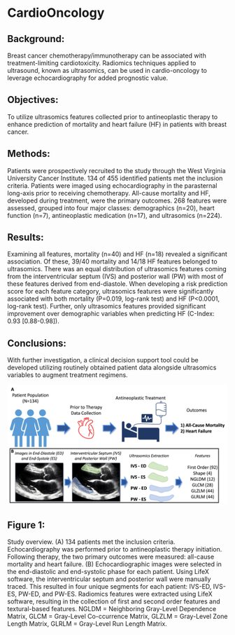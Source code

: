 # CardioOncology
## Background:
Breast cancer chemotherapy/immunotherapy can be associated with treatment-limiting cardiotoxicity. Radiomics techniques applied to ultrasound, known as ultrasomics, can be used in cardio-oncology to leverage echocardiography for added prognostic value.

## Objectives:
To utilize ultrasomics features collected prior to antineoplastic therapy to enhance prediction of mortality and heart failure (HF) in patients with breast cancer.

## Methods:
Patients were prospectively recruited to the study through the West Virginia University Cancer Institute. 134 of 455 identified patients met the inclusion criteria. Patients were imaged using echocardiography in the parasternal long-axis prior to receiving chemotherapy. All-cause mortality and HF, developed during treatment, were the primary outcomes. 268 features were assessed, grouped into four major classes: demographics (n=20), heart function (n=7), antineoplastic medication (n=17), and ultrasomics (n=224).

## Results:
Examining all features, mortality (n=40) and HF (n=18) revealed a significant association. Of these, 39/40 mortality and 14/18 HF features belonged to ultrasomics. There was an equal distribution of ultrasomics features coming from the interventricular septum (IVS) and posterior wall (PW) with most of these features derived from end-diastole. When developing a risk prediction score for each feature category, ultrasomics features were significantly associated with both mortality (P=0.019, log-rank test) and HF (P<0.0001, log-rank test). Further, only ultrasomics features provided significant improvement over demographic variables when predicting HF (C-Index: 0.93 [0.88-0.98]).

## Conclusions:
With further investigation, a clinical decision support tool could be developed utilizing routinely obtained patient data alongside ultrasomics variables to augment treatment regimens.

![alt text](https://github.com/qahathaway/CardioOncology/blob/main/Figure_1.jpg)

## Figure 1:
Study overview. (A) 134 patients met the inclusion criteria. Echocardiography was performed prior to antineoplastic therapy initiation. Following therapy, the two primary outcomes were measured: all-cause mortality and heart failure. (B) Echocardiographic images were selected in the end-diastolic and end-systolic phase for each patient. Using LifeX software, the interventricular septum and posterior wall were manually traced. This resulted in four unique segments for each patient: IVS-ED, IVS-ES, PW-ED, and PW-ES. Radiomics features were extracted using LifeX software, resulting in the collection of first and second order features and textural-based features. NGLDM = Neighboring Gray-Level Dependence Matrix, GLCM = Gray-Level Co-ccurrence Matrix, GLZLM = Gray-Level Zone Length Matrix, GLRLM = Gray-Level Run Length Matrix.
